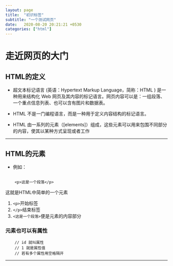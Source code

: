 ```yaml
---
layout: page
title:  "初识标签"
subtitle: "一个测试网页"
date:   2020-08-20 20:21:21 +0530
categories: ["html"]
---
```


# 走近网页的大门

## HTML的定义

- 超文本标记语言 (英语：Hypertext Markup Language，简称：HTML ) 是一种用来结构化 Web 网页及其内容的标记语言。网页内容可以是：一组段落、一个重点信息列表、也可以含有图片和数据表。

- HTML 不是一门编程语言，而是一种用于定义内容结构的标记语言。

- HTML 由一系列的元素（[elements]）组成，这些元素可以用来包围不同部分的内容，使其以某种方式呈现或者工作

---

## HTML的元素

-   例如：

```

    <p>这是一个段落</p> 

```

这就是HTML中简单的一个元素

1. ```<p>```开始标签
2. ```</p>```结束标签
3. ```<这是一个段落>```便是元素的内容部分

### 元素也可以有属性

```<p id="1" >段落 </p>
    // id 就叫属性
    // 1 就是属性值
    // 若有多个属性用空格隔开
```

---
